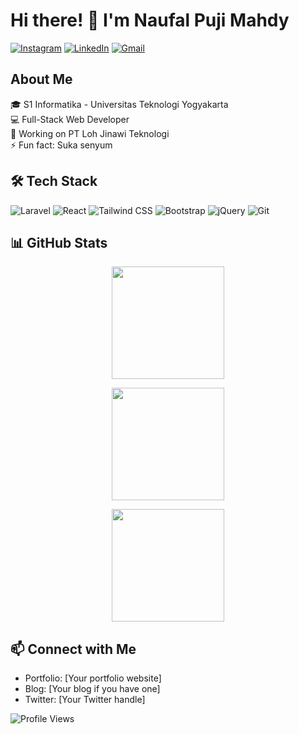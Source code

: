# Hi there! 👋 I'm Naufal Puji Mahdy

[![Instagram](https://img.shields.io/badge/Instagram-%23E4405F.svg?style=for-the-badge&logo=instagram&logoColor=white)](https://www.instagram.com/naufalpujimahdy/)
[![LinkedIn](https://img.shields.io/badge/LinkedIn-%230077B5.svg?style=for-the-badge&logo=linkedin&logoColor=white)](https://www.linkedin.com/in/naufalpujimahdy/)
[![Gmail](https://img.shields.io/badge/Gmail-%23D14836.svg?style=for-the-badge&logo=gmail&logoColor=white)](mailto:naufalpm230800@gmail.com)

## About Me
🎓 S1 Informatika - Universitas Teknologi Yogyakarta  
💻 Full-Stack Web Developer  
🔭 Working on PT Loh Jinawi Teknologi  
⚡ Fun fact: Suka senyum

## 🛠 Tech Stack
![Laravel](https://img.shields.io/badge/-Laravel-FF2D20?style=flat-square&logo=laravel&logoColor=white)
![React](https://img.shields.io/badge/-React-61DAFB?style=flat-square&logo=react&logoColor=black)
![Tailwind CSS](https://img.shields.io/badge/-Tailwind%20CSS-38B2AC?style=flat-square&logo=tailwind-css&logoColor=white)
![Bootstrap](https://img.shields.io/badge/-Bootstrap-7952B3?style=flat-square&logo=bootstrap&logoColor=white)
![jQuery](https://img.shields.io/badge/-jQuery-0769AD?style=flat-square&logo=jquery&logoColor=white)
![Git](https://img.shields.io/badge/-Git-F05032?style=flat-square&logo=git&logoColor=white)

## 📊 GitHub Stats

<p align="center">
  <img height="180em" src="https://github-readme-stats.vercel.app/api?username=naufalpujimahdy&show_icons=true&theme=vue-dark&include_all_commits=true&count_private=true&token=YOUR_PERSONAL_ACCESS_TOKEN"/>
</p>

<p align="center">
  <img height="180em" src="https://github-readme-streak-stats.herokuapp.com/?user=naufalpujimahdy&theme=vue-dark"/>
</p>

<p align="center">
  <img height="180em" src="https://github-readme-stats.vercel.app/api/top-langs/?username=naufalpujimahdy&layout=compact&langs_count=8&theme=vue-dark&token=YOUR_PERSONAL_ACCESS_TOKEN"/>
</p>


## 📫 Connect with Me
- Portfolio: [Your portfolio website]
- Blog: [Your blog if you have one]
- Twitter: [Your Twitter handle]

![Profile Views](https://komarev.com/ghpvc/?username=naufalpujimahdy&color=brightgreen)

<!--
Note: Replace the following sections with your information:
- [Your education/background]
- [Your current role/interests]
- [technologies/skills]
- [current projects]
- [interesting fact about yourself]
- Tech Stack badges (add/remove based on your skills)
- Portfolio, Blog, Twitter links
-->
